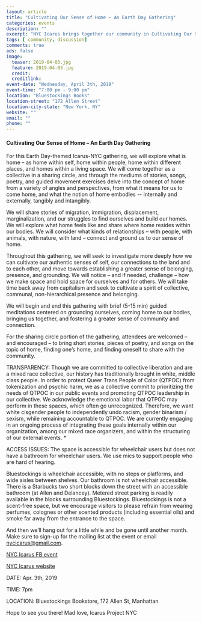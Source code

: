 ```yaml
---
layout: article
title: "Cultivating Our Sense of Home – An Earth Day Gathering"
categories: events
description: ""
excerpt: "NYC Icarus brings together our community in Cultivating Our Sense of Home – An Earth Day Gathering"
tags: [ community, discussion]
comments: true
ads: false
image:
  teaser: 2019-04-03.jpg
  feature: 2019-04-03.jpg
  credit: 
  creditlink: 
event-date: "Wednesday, April 3th, 2019"
event-time: "7:00 pm - 9:00 pm"
location: "Bluestockings Books"
location-street: "172 Allen Street"
location-city-state: "New York, NY"
website: ""
email: ""
phone: ""
---
```


#### Cultivating Our Sense of Home – An Earth Day Gathering

For this Earth Day-themed Icarus-NYC gathering, we will explore what is home – as home within self, home within people, home within different places, and homes within a living space.  We will come together as a collective in a sharing circle, and through the mediums of stories, songs, poetry, and guided movement exercises delve into the concept of home from a variety of angles and perspectives, from what it means for us to come home, and what the notion of home embodies -- internally and externally, tangibly and intangibly.  

We will share stories of migration, immigration, displacement, marginalization, and our struggles to find ourselves and build our homes.  We will explore what home feels like and share where home resides within our bodies.  We will consider what kinds of relationships – with people, with animals, with nature, with land – connect and ground us to our sense of home.

Throughout this gathering, we will seek to investigate more deeply how we can cultivate our authentic senses of self, our connections to the land and to each other, and move towards establishing a greater sense of belonging, presence, and grounding.  We will notice – and if needed, challenge – how we make space and hold space for ourselves and for others.  We will take time back away from capitalism and seek to cultivate a spirit of collective, communal, non-hierarchical presence and belonging.

We will begin and end this gathering with brief (5-15 min) guided meditations centered on grounding ourselves, coming home to our bodies, bringing us together, and fostering a greater sense of community and connection. 

For the sharing circle portion of the gathering, attendees are welcomed – and encouraged – to bring short stories, pieces of poetry, and songs on the topic of home, finding one’s home, and finding oneself to share with the community.


TRANSPARENCY:
Though we are committed to collective liberation and are a mixed race collective, our history has traditionally brought in white, middle class people. In order to protect Queer Trans People of Color (QTPOC) from tokenization and psychic harm, we as a collective commit to prioritizing the needs of QTPOC in our public events and promoting QTPOC leadership in our collective. We acknowledge the emotional labor that QTPOC may perform in these spaces, which often go unrecognized. Therefore, we want white cisgender people to independently undo racism, gender binarism / sexism, while remaining accountable to QTPOC. We are currently engaging in an ongoing process of integrating these goals internally within our organization, among our mixed race organizers, and within the structuring of our external events. *

ACCESS ISSUES: The space is accessible for wheelchair users but does not have a bathroom for wheelchair users. We use mics to support people who are hard of hearing.

Bluestockings is wheelchair accessible, with no steps or platforms, and wide aisles between shelves. Our bathroom is not wheelchair accessible. There is a Starbucks two short blocks down the street with an accessible bathroom (at Allen and Delancey). Metered street parking is readily available in the blocks surrounding Bluestockings. Bluestockings is not a scent-free space, but we encourage visitors to please refrain from wearing perfumes, colognes or other scented products (including essential oils) and smoke far away from the entrance to the space.

And then we’ll hang out for a little while and be gone until another month. Make sure to sign-up for the mailing list at the event or email nycicarus@gmail.com.

[NYC Icarus FB event](https://www.facebook.com/events/2217912148468591/)

[NYC Icarus website](http://nycicarus.org/)


DATE: Apr. 3th, 2019

TIME: 7pm

LOCATION: Bluestockings Bookstore, 172 Allen St, Manhattan

Hope to see you there!
Mad love, Icarus Project NYC
